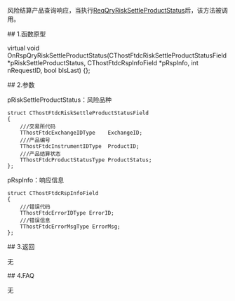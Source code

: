 <p>风险结算产品查询响应，当执行<a href="../../CTHOSTFTDCTRADERSPI/REQQRYRISKSETTLEPRODUCTSTATUS/">ReqQryRiskSettleProductStatus</a>后，该方法被调用。</p>
<span class="anchor" id="17592c7e-2adb-43bd-a976-f950eab22336"></span>
## 1.函数原型
<p>virtual void OnRspQryRiskSettleProductStatus(CThostFtdcRiskSettleProductStatusField *pRiskSettleProductStatus, CThostFtdcRspInfoField *pRspInfo, int nRequestID, bool bIsLast) {};</p>
<span class="anchor" id="4d048c05-b2d8-48cc-9d17-030addebe2c0"></span>
## 2.参数
<p>pRiskSettleProductStatus：风险品种</p>
<pre><code>struct CThostFtdcRiskSettleProductStatusField
{
    ///交易所代码
    TThostFtdcExchangeIDType    ExchangeID;
    ///产品编号
    TThostFtdcInstrumentIDType  ProductID;
    ///产品结算状态
    TThostFtdcProductStatusType ProductStatus;
};
</code></pre>
<p>pRspInfo：响应信息</p>
<pre><code>struct CThostFtdcRspInfoField
{
    ///错误代码
    TThostFtdcErrorIDType ErrorID;
    ///错误信息
    TThostFtdcErrorMsgType ErrorMsg;
};
</code></pre>
<span class="anchor" id="cf89278c-b355-4fbb-9ae4-dd57bb909676"></span>
## 3.返回
<p>无</p>
<span class="anchor" id="f6539523-273f-4314-9e6e-aa72b1032e47"></span>
## 4.FAQ
<p>无</p>
